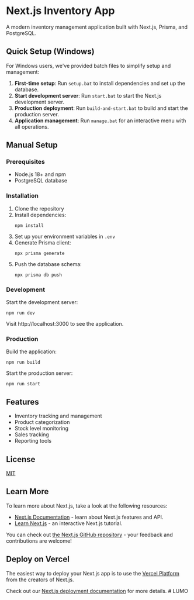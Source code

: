 # Next.js Inventory App

A modern inventory management application built with Next.js, Prisma, and PostgreSQL.

## Quick Setup (Windows)

For Windows users, we've provided batch files to simplify setup and management:

1. **First-time setup**: Run `setup.bat` to install dependencies and set up the database.
2. **Start development server**: Run `start.bat` to start the Next.js development server.
3. **Production deployment**: Run `build-and-start.bat` to build and start the production server.
4. **Application management**: Run `manage.bat` for an interactive menu with all operations.

## Manual Setup

### Prerequisites

- Node.js 18+ and npm
- PostgreSQL database

### Installation

1. Clone the repository
2. Install dependencies:
   ```
   npm install
   ```
3. Set up your environment variables in `.env`
4. Generate Prisma client:
   ```
   npx prisma generate
   ```
5. Push the database schema:
   ```
   npx prisma db push
   ```

### Development

Start the development server:

```
npm run dev
```

Visit http://localhost:3000 to see the application.

### Production

Build the application:

```
npm run build
```

Start the production server:

```
npm run start
```

## Features

- Inventory tracking and management
- Product categorization
- Stock level monitoring
- Sales tracking
- Reporting tools

## License

[MIT](LICENSE)

## Learn More

To learn more about Next.js, take a look at the following resources:

- [Next.js Documentation](https://nextjs.org/docs) - learn about Next.js features and API.
- [Learn Next.js](https://nextjs.org/learn) - an interactive Next.js tutorial.

You can check out [the Next.js GitHub repository](https://github.com/vercel/next.js) - your feedback and contributions are welcome!

## Deploy on Vercel

The easiest way to deploy your Next.js app is to use the [Vercel Platform](https://vercel.com/new?utm_medium=default-template&filter=next.js&utm_source=create-next-app&utm_campaign=create-next-app-readme) from the creators of Next.js.

Check out our [Next.js deployment documentation](https://nextjs.org/docs/app/building-your-application/deploying) for more details.
#   L U M O  
 